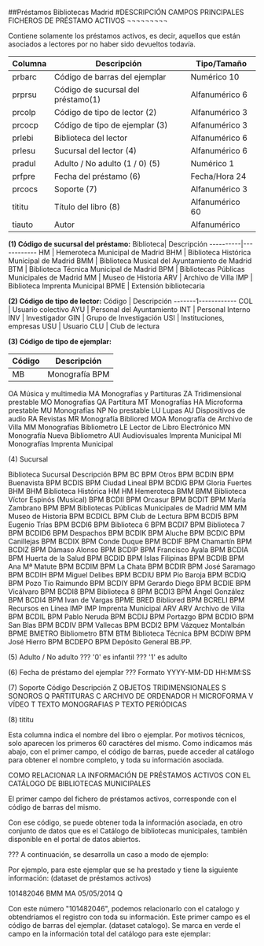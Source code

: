 ##Préstamos Bibliotecas Madrid
#DESCRIPCIÓN CAMPOS PRINCIPALES FICHEROS DE PRÉSTAMO ACTIVOS
¬¬¬¬¬¬¬¬¬

Contiene solamente los préstamos activos, es decir, aquellos que están asociados a lectores por no haber sido devueltos todavía.  


Columna |	Descripción 		|				Tipo/Tamaño
--------|---------------|-----------------
prbarc |	Código de barras del ejemplar |				Numérico 10
prprsu |	Código de sucursal del préstamo(1) 	|		Alfanumérico 6
prcolp |	Código de tipo de lector (2)  	|			Alfanumérico 3
prcocp |	Código de tipo de ejemplar (3)  		|		Alfanumérico 3
prlebi |		Biblioteca del lector 		|			Alfanumérico 6
prlesu |	Sucursal del lector 	(4)  |					Alfanumérico 6
pradul |	Adulto / No adulto (1 / 0) (5) | 				Numérico 1
prfpre 	|	Fecha del préstamo (6)  	|				Fecha/Hora 24
prcocs |	Soporte (7)  			|				Alfanumérico 3
tititu	|	Título del libro (8) |						Alfanumérico 60
tiauto		|Autor			|					Alfanumérico



**(1) Código de sucursal del préstamo:**
Biblioteca|	Descripción
----------|------------
HM  |  	Hemeroteca Municipal de Madrid
BHM |  	Biblioteca Histórica Municipal de Madrid
BMM  | 	Biblioteca Musical del Ayuntamiento de Madrid
BTM  | 	Biblioteca Técnica Municipal de Madrid
BPM  | 	Bibliotecas Públicas Municipales de Madrid
MM   | 	Museo de Historia
ARV  | 	Archivo de Villa
IMP  | 	Biblioteca Imprenta Municipal
BPME | 	Extensión bibliotecaria


**(2)	Código de tipo de lector:**
Código |	Descripción
-------1------------
COL | 	Usuario colectivo
AYU | 	Personal del Ayuntamiento
INT | 	Personal Interno
INV  |	Investigador
GIN | 	Grupo de Investigación
USI | 	Instituciones, empresas
USU | 	Usuario
CLU | 	Club de lectura


**(3)	Código de tipo de ejemplar:**

Código |	Descripción
-------|------------
MB |  	Monografía BPM
OA   	Música y multimedia
MA   	Monografías y Partituras
ZA   	Tridimensional prestable
MO   	Monografías
QA   	Partitura
MT   	Monografías
HA   	Microforma prestable
MU   	Monografías
NP   	No prestable
LU   	Lupas
AU   	Dispositivos de audio
RA   	Revistas
MR   	Monografía Bibliored
MOA  	Monografía de Archivo de Villa
MM   	Monografías Bibliometro
LE   	Lector de Libro Electrónico
MN   	Monografía Nueva Bibliometro
AUI  	Audiovisuales Imprenta Municipal
MI   	Monografías Imprenta Municipal


(4) Sucursal 

Biblioteca	Sucursal	Descripción
BPM   	BC    	BPM Otros
BPM   	BCDIN 	BPM Buenavista
BPM   	BCDIS 	BPM Ciudad Lineal
BPM   	BCDIG 	BPM Gloria Fuertes
BHM   	BHM   	Biblioteca Histórica
HM    	HM    	Hemeroteca
BMM   	BMM   	Biblioteca Víctor Espinós (Musical)
BPM   	BCDII 	BPM Orcasur
BPM   	BCDIT 	BPM María Zambrano
BPM   	BPM   	Bibliotecas Públicas Municipales de Madrid
MM    	MM    	Museo de Historia
BPM   	BCDICL	BPM Club de Lectura
BPM   	BCDI5 	BPM Eugenio Trías
BPM   	BCDI6 	BPM Biblioteca 6
BPM   	BCDI7 	BPM Biblioteca 7
BPM   	BCDID6	BPM Despachos
BPM   	BCDIK 	BPM Aluche
BPM   	BCDIC 	BPM Canillejas
BPM   	BCDIX 	BPM Conde Duque
BPM   	BCDIF 	BPM Chamartín
BPM   	BCDIZ 	BPM Dámaso Alonso
BPM   	BCDIP 	BPM Francisco Ayala
BPM   	BCDIA 	BPM Huerta de la Salud
BPM   	BCDID 	BPM Islas Filipinas
BPM   	BCDIB 	BPM Ana Mª Matute
BPM   	BCDIM 	BPM La Chata
BPM   	BCDIR 	BPM José Saramago
BPM   	BCDIH 	BPM Miguel Delibes
BPM   	BCDIU 	BPM Pío Baroja
BPM   	BCDIQ 	BPM Pozo Tío Raimundo
BPM   	BCDIY 	BPM Gerardo Diego
BPM   	BCDIE 	BPM Vicálvaro
BPM   	BCDI8 	BPM Biblioteca 8
BPM   	BCDI3 	BPM Ángel González
BPM   	BCDI4 	BPM Ivan de Vargas
BPME  	BRED  	Bibliored
BPM   	BCRELI	BPM Recursos en Línea
IMP   	IMP   	Imprenta Municipal
ARV   	ARV   	Archivo de Villa
BPM   	BCDIL 	BPM Pablo Neruda
BPM   	BCDIJ 	BPM Portazgo
BPM   	BCDIO 	BPM San Blas
BPM   	BCDIV 	BPM Vallecas
BPM   	BCDI2 	BPM Vázquez Montalbán
BPME  	BMETRO	Bibliometro
BTM   	BTM   	Biblioteca Técnica
BPM   	BCDIW 	BPM José Hierro
BPM   	BCDEPO	BPM Depósito General BB.PP.


(5)  Adulto / No adulto 
???	'0' es infantil
???	'1' es adulto


(6)  Fecha de préstamo del ejemplar
???	Formato YYYY-MM-DD HH:MM:SS


(7) Soporte 
Código	Descripción
Z    	OBJETOS TRIDIMENSIONALES
S    	SONOROS
Q    	PARTITURAS
C    	ARCHIVO DE ORDENADOR
H    	MICROFORMA
V    	VÍDEO
T    	TEXTO MONOGRAFIAS
P    	TEXTO PERIÓDICAS


(8) tititu
 
Esta columna indica el nombre del libro o ejemplar. Por motivos técnicos, solo aparecen los primeros 60 caractéres del mismo. Como indicamos más abajo, con el primer campo, el código de barras, puede acceder al catálogo para obtener el nombre completo, y toda su información asociada.
 
COMO RELACIONAR LA INFORMACIÓN DE  PRÉSTAMOS ACTIVOS CON EL CATÁLOGO DE BIBLIOTECAS MUNICIPALES


El primer campo del fichero de préstamos activos, corresponde con el código de barras del mismo. 

Con ese código, se puede obtener toda la información asociada, en otro conjunto de datos que es el Catálogo de bibliotecas municipales, también disponible en el portal de datos abiertos. 

???	A continuación, se desarrolla un caso a modo de ejemplo:

Por ejemplo, para este ejemplar que se ha prestado y tiene la siguiente información: (dataset de préstamos activos)

101482046	BMM   		MA   				05/05/2014	Q

Con este número "101482046", podemos relacionarlo con el catalogo y obtendríamos el registro con toda su información. Este primer campo es el código de barras del ejemplar. (dataset catalogo). Se marca en verde el campo en la información total del catálogo para este ejemplar:
